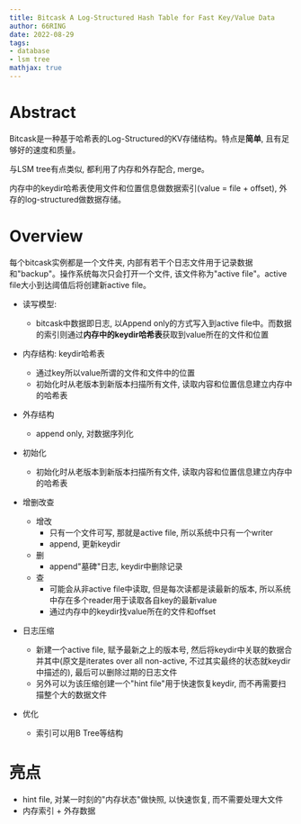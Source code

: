 ```yaml
---
title: Bitcask A Log-Structured Hash Table for Fast Key/Value Data
author: 66RING
date: 2022-08-29
tags: 
- database
- lsm tree
mathjax: true
---
```


# Abstract

Bitcask是一种基于哈希表的Log-Structured的KV存储结构。特点是**简单**, 且有足够好的速度和质量。

与LSM tree有点类似, 都利用了内存和外存配合, merge。

内存中的keydir哈希表使用文件和位置信息做数据索引(value = file + offset), 外存的log-structured做数据存储。

# Overview

每个bitcask实例都是一个文件夹, 内部有若干个日志文件用于记录数据和"backup"。操作系统每次只会打开一个文件, 该文件称为"active file"。active file大小到达阈值后将创建新active file。

- 读写模型:
	* bitcask中数据即日志, 以Append only的方式写入到active file中。而数据的索引则通过**内存中的keydir哈希表**获取到value所在的文件和位置
- 内存结构: keydir哈希表
	* 通过key所以value所谓的文件和文件中的位置
	* 初始化时从老版本到新版本扫描所有文件, 读取内容和位置信息建立内存中的哈希表
- 外存结构
	* append only, 对数据序列化
- 初始化
	* 初始化时从老版本到新版本扫描所有文件, 读取内容和位置信息建立内存中的哈希表
- 增删改查
	* 增改
		+ 只有一个文件可写, 那就是active file, 所以系统中只有一个writer
		+ append, 更新keydir
	* 删
		+ append"墓碑"日志, keydir中删除记录
	* 查
		+ 可能会从非active file中读取, 但是每次读都是读最新的版本, 所以系统中存在多个reader用于读取各自key的最新value
		+ 通过内存中的keydir找value所在的文件和offset
- 日志压缩
	* 新建一个active file, 赋予最新之上的版本号, 然后将keydir中关联的数据合并其中(原文是iterates over all non-active, 不过其实最终的状态就keydir中描述的), 最后可以删除过期的日志文件
	* 另外可以为该压缩创建一个"hint file"用于快速恢复keydir, 而不再需要扫描整个大的数据文件


- 优化
	* 索引可以用B Tree等结构


# 亮点

- hint file, 对某一时刻的"内存状态"做快照, 以快速恢复, 而不需要处理大文件
- 内存索引 + 外存数据














